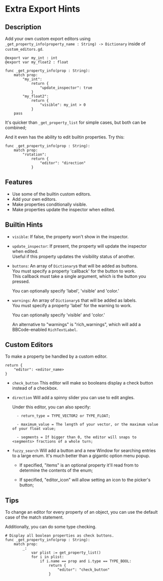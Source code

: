# Extra Export Hints

## Description

Add your own custom export editors using `_get_property_info(property_name : String) -> Dictionary` inside of `custom_editors.gd`.


```gdscript
@export var my_int : int
@export var my_float2 : float

func _get_property_info(prop : String):
	match prop:
		"my_int":
			return {
				"update_inspector": true
			}
		"my_float2":
			return {
				"visible": my_int > 0
			}
	pass
```
It's quicker than `_get_property_list` for simple cases, but both can be combined;

And it even has the ability to edit builtin properties.
Try this:

```gdscript
func _get_property_info(prop : String):
	match prop:
		"rotation":
			return {
				"editor": "direction"
			}
```

## Features

- Use some of the builtin custom editors.
- Add your own editors.
- Make properties conditionally visible.
- Make properties update the inspector when edited.

## Builtin Hints

- `visible`: If false, the property won't show in the inspector.

- `update_inspector`: If present, the property will update the inspector when edited.<br/>
	Useful if this property updates the visibility status of another.

- `buttons`: An array of `Dictionary`s that will be added as buttons.<br/>
	You must specify a property 'callback' for the button to work.<br/>
	This callback must take a single argument, which is the button you pressed.<br/>
	
	You can optionally specify 'label', 'visible' and 'color.'

- `warnings`: An array of `Dictionary`s that will be added as labels.<br/>
	You must specify a property 'label' for the warning to work.
	
	You can optionally specify 'visible' and 'color.'
	
	An alternative to "warnings" is "rich_warnings", which will add a 
	BBCode-enabled `RichTextLabel`.
	

## Custom Editors

To make a property be handled by a custom editor.

```gdscript
return {
	"editor": <editor_name>
}
```

- `check_button`
	This editor will make so booleans display a check button
	instead of a checkbox.

- `direction`
	Will add a spinny slider you can use to edit angles.
	
	Under this editor, you can also specify:
		
		- return_type = TYPE_VECTOR2 or TYPE_FLOAT;
		
		- maximum_value = The length of your vector, or the maximum value of your float value;
		
		- segments = If bigger than 0, the editor will snaps to <segments> fractions of a whole turn;
		

- `fuzzy_search`
	Will add a button and a new Window for searching entries to a large enum.
	It's much better than a gigantic option menu popup.
	
	- If specified, "items" is an optional property it'll read from to determine the contents of the enum;
	
	- If specified, "editor_icon" will allow setting an icon to the picker's button;

## Tips

To change an editor for every property of an object, you can use the default case
of the match statement.

Additionally, you can do some type checking.

```gdscript
# Display all boolean properties as check buttons.
func _get_property_info(prop : String):
	match prop:
		_:
			var plist := get_property_list()
			for i in plist:
				if i.name == prop and i.type == TYPE_BOOL:
					return {
						"editor": "check_button"
					}
```
